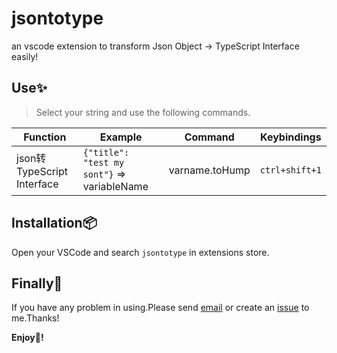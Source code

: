 # jsontotype

an vscode extension to transform Json Object → TypeScript Interface easily!

## Use:sparkles:
> Select your string and use the following commands.

Function | Example | Command | Keybindings
-|-|-|-
json转TypeScript Interface | `{"title": "test my sont"}` => variableName | varname.toHump | `ctrl+shift+1`


## Installation:package:
Open your VSCode and search `jsontotype` in extensions store.

## Finally:camera_flash:
If you have any problem in using.Please send [email](986597535@qq.com) or create an [issue](https://github.com/urnotzane/varname-changer-vscode/issues) to me.Thanks!

**Enjoy:see_no_evil:!**

